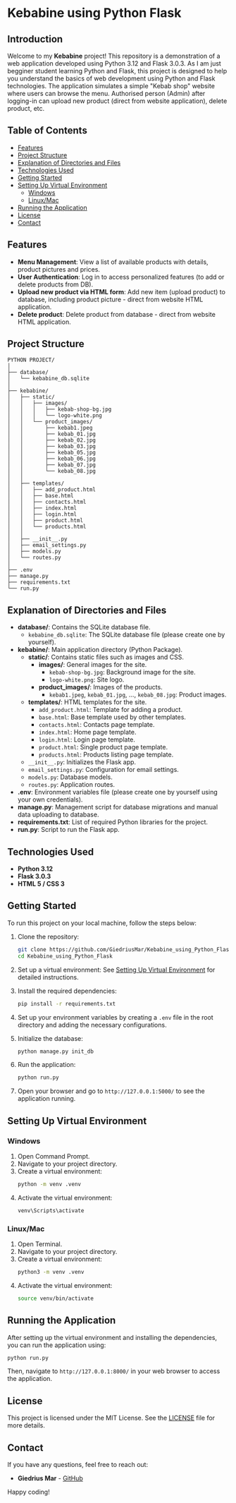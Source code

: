 # Kebabine using Python Flask

## Introduction
Welcome to my **Kebabine** project! 
This repository is a demonstration of a web application developed using Python 3.12 and Flask 3.0.3. 
As I am just begginer student learning Python and Flask, this project is designed to help you understand the basics of web development using Python and Flask technologies. 
The application simulates a simple "Kebab shop" website where users can browse the menu. Authorised person (Admin) after logging-in can upload new product (direct from website application), delete product, etc.

## Table of Contents
- [Features](#features)
- [Project Structure](#project-structure)
- [Explanation of Directories and Files](#explanation-of-directories-and-files)
- [Technologies Used](#technologies-used)
- [Getting Started](#getting-started)
- [Setting Up Virtual Environment](#setting-up-virtual-environment)
  - [Windows](#windows)
  - [Linux/Mac](#linuxmac)
- [Running the Application](#running-the-application)
- [License](#license)
- [Contact](#contact)

## Features
- **Menu Management**: View a list of available products with details, product pictures and prices.
- **User Authentication**: Log in to access personalized features (to add or delete products from DB).
- **Upload new product via HTML form**: Add new item (upload product) to database, including product picture - direct from website HTML application.
- **Delete product**: Delete product from database - direct from website HTML application.

## Project Structure

```
PYTHON PROJECT/
│
├── database/
│   └── kebabine_db.sqlite
│
├── kebabine/
│   ├── static/
│   │   ├── images/
│   │   │   ├── kebab-shop-bg.jpg
│   │   │   └── logo-white.png
│   │   └── product_images/
│   │       ├── kebab1.jpeg
│   │       ├── kebab_01.jpg
│   │       ├── kebab_02.jpg
│   │       ├── kebab_03.jpg
│   │       ├── kebab_05.jpg
│   │       ├── kebab_06.jpg
│   │       ├── kebab_07.jpg
│   │       └── kebab_08.jpg
│   │
│   ├── templates/
│   │   ├── add_product.html
│   │   ├── base.html
│   │   ├── contacts.html
│   │   ├── index.html
│   │   ├── login.html
│   │   ├── product.html
│   │   └── products.html
│   │
│   ├── __init__.py
│   ├── email_settings.py
│   ├── models.py
│   └── routes.py
│
├── .env
├── manage.py
├── requirements.txt
└── run.py

```
## Explanation of Directories and Files

- **database/**: Contains the SQLite database file.
  - `kebabine_db.sqlite`: The SQLite database file (please create one by yourself).
- **kebabine/**: Main application directory (Python Package).
  - **static/**: Contains static files such as images and CSS.
    - **images/**: General images for the site.
      - `kebab-shop-bg.jpg`: Background image for the site.
      - `logo-white.png`: Site logo.
    - **product_images/**: Images of the products.
      - `kebab1.jpeg`, `kebab_01.jpg`, ..., `kebab_08.jpg`: Product images.
  - **templates/**: HTML templates for the site.
    - `add_product.html`: Template for adding a product.
    - `base.html`: Base template used by other templates.
    - `contacts.html`: Contacts page template.
    - `index.html`: Home page template.
    - `login.html`: Login page template.
    - `product.html`: Single product page template.
    - `products.html`: Products listing page template.
  - `__init__.py`: Initializes the Flask app.
  - `email_settings.py`: Configuration for email settings.
  - `models.py`: Database models.
  - `routes.py`: Application routes.
- **.env**: Environment variables file (please create one by yourself using your own credentials).
- **manage.py**: Management script for database migrations and manual data uploading to database.
- **requirements.txt**: List of required Python libraries for the project.
- **run.py**: Script to run the Flask app.

## Technologies Used
- **Python 3.12**
- **Flask 3.0.3**
- **HTML 5 / CSS 3**

## Getting Started

To run this project on your local machine, follow the steps below:

1. Clone the repository:
    ```bash
    git clone https://github.com/GiedriusMar/Kebabine_using_Python_Flask.git
    cd Kebabine_using_Python_Flask
    ```

2. Set up a virtual environment:
    See [Setting Up Virtual Environment](#setting-up-virtual-environment) for detailed instructions.

3. Install the required dependencies:
    ```bash
    pip install -r requirements.txt
    ```

4. Set up your environment variables by creating a `.env` file in the root directory and adding the necessary configurations.

5. Initialize the database:
    ```bash
    python manage.py init_db
    ```

6. Run the application:
    ```bash
    python run.py
    ```

7. Open your browser and go to `http://127.0.0.1:5000/` to see the application running.

## Setting Up Virtual Environment

### Windows

1. Open Command Prompt.
2. Navigate to your project directory.
3. Create a virtual environment:
    ```bash
    python -m venv .venv
    ```
4. Activate the virtual environment:
    ```bash
    venv\Scripts\activate
    ```

### Linux/Mac

1. Open Terminal.
2. Navigate to your project directory.
3. Create a virtual environment:
    ```bash
    python3 -m venv .venv
    ```
4. Activate the virtual environment:
    ```bash
    source venv/bin/activate
    ```

## Running the Application

After setting up the virtual environment and installing the dependencies, you can run the application using:

```bash
python run.py
```

Then, navigate to `http://127.0.0.1:8000/` in your web browser to access the application.

## License

This project is licensed under the MIT License. See the [LICENSE](LICENSE) file for more details.

## Contact

If you have any questions, feel free to reach out:

- **Giedrius Mar** - [GitHub](https://github.com/GiedriusMar)

Happy coding!
